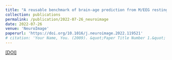 ```yaml
---
title: "A reusable benchmark of brain-age prediction from M/EEG resting-state signals"
collection: publications
permalink: /publication/2022-07-26_neuroimage
date: 2022-07-26
venue: 'NeuroImage'
paperurl: 'https://doi.org/10.1016/j.neuroimage.2022.119521'
# citation: 'Your Name, You. (2009). &quot;Paper Title Number 1.&quot; <i>Journal 1</i>. 1(1).'
---
```

[[DOI]](https://doi.org/10.1016/j.neuroimage.2022.119521)